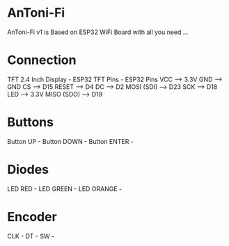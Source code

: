 # AnToni-Fi
AnToni-Fi v1 is Based on ESP32 WiFi Board with all you need ... 

# Connection

TFT 2.4 Inch Display - ESP32
TFT Pins - ESP32 Pins
VCC --> 3.3V
GND --> GND
CS --> D15
RESET --> D4
DC --> D2
MOSI (SDI) --> D23
SCK --> D18
LED --> 3.3V
MISO (SDO) --> D19

# Buttons
Button UP - 
Button DOWN - 
Button ENTER - 

# Diodes
LED RED - 
LED GREEN - 
LED ORANGE - 

# Encoder
CLK - 
DT - 
SW - 
